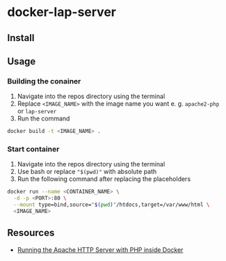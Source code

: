 # docker-lap-server
## Install



## Usage

### Building the conainer

1. Navigate into the repos directory using the terminal
2. Replace `<IMAGE_NAME>` with the image name you want e. g. `apache2-php` or `lap-server`
3. Run the command



```bash
docker build -t <IMAGE_NAME> .
```





### Start container

1. Navigate into the repos directory using the terminal
2. Use bash or replace `"$(pwd)"` with absolute path
3. Run the following command after replacing the placeholders



```bash
docker run --name <CONTAINER_NAME> \
  -d -p <PORT>:80 \
  --mount type=bind,source="$(pwd)"/htdocs,target=/var/www/html \
  <IMAGE_NAME>
```



## Resources

- [Running the Apache HTTP Server with PHP inside Docker](https://nelkinda.com/blog/apache-php-in-docker/)
